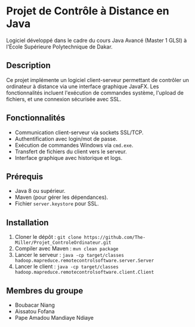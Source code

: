 # Projet de Contrôle à Distance en Java
Logiciel développé dans le cadre du cours Java Avancé (Master 1 GLSI) à l'École Supérieure Polytechnique de Dakar.

## Description
Ce projet implémente un logiciel client-serveur permettant de contrôler un ordinateur à distance via une interface graphique JavaFX. Les fonctionnalités incluent l'exécution de commandes système, l'upload de fichiers, et une connexion sécurisée avec SSL.

## Fonctionnalités
- Communication client-serveur via sockets SSL/TCP.
- Authentification avec login/mot de passe.
- Exécution de commandes Windows via `cmd.exe`.
- Transfert de fichiers du client vers le serveur.
- Interface graphique avec historique et logs.

## Prérequis
- Java 8 ou supérieur.
- Maven (pour gérer les dépendances).
- Fichier `server.keystore` pour SSL.

## Installation
1. Cloner le dépôt : `git clone https://github.com/The-Miller/Projet_ControleOrdinateur.git`
2. Compiler avec Maven : `mvn clean package`
3. Lancer le serveur : `java -cp target/classes hadoop.mapreduce.remotecontrolsoftware.server.Server`
4. Lancer le client : `java -cp target/classes hadoop.mapreduce.remotecontrolsoftware.client.Client`

## Membres du groupe
- Boubacar Niang
- Aissatou Fofana
- Pape Amadou Mandiaye Ndiaye
